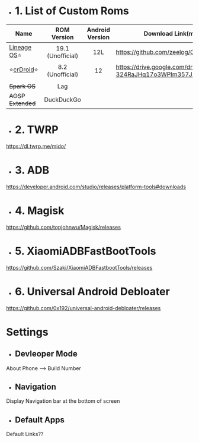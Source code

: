 - # 1. List of Custom Roms
| Name | ROM Version |Android Version | Download Link(mido) |
|-|:-:|:-:|-|
| [Lineage OS](https://github.com/zeelog/OTA/)⭐ | 19.1 (Unofficial) | 12L | https://github.com/zeelog/OTA/releases |
| ⭐[crDroid](https://crdroid.net/)⭐ | 8.2 (Unofficial) | 12 | https://drive.google.com/drive/folders/1-324RaJHq17o3WPIm357JDFNrUoY28q7 |
|||||
| ~~Spark OS~~ | Lag |||
| ~~AOSP Extended~~ | DuckDuckGo|||


- # 2. TWRP
https://dl.twrp.me/mido/

- # 3. ADB
https://developer.android.com/studio/releases/platform-tools#downloads

- # 4. Magisk
https://github.com/topjohnwu/Magisk/releases

- # 5. XiaomiADBFastBootTools
https://github.com/Szaki/XiaomiADBFastbootTools/releases

- # 6. Universal Android Debloater
https://github.com/0x192/universal-android-debloater/releases

# Settings

- ## Devleoper Mode

About Phone --> Build Number

- ## Navigation

Display Navigation bar at the bottom of screen

- ## Default Apps

Default Links??
